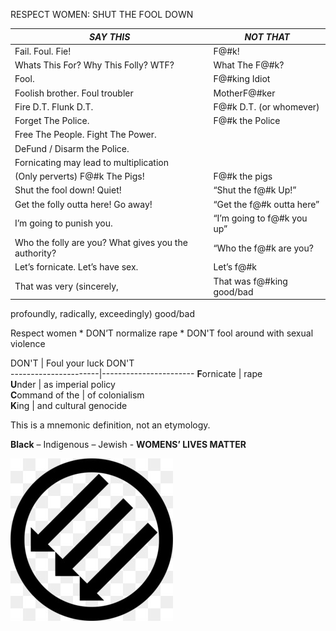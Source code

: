 RESPECT WOMEN: SHUT THE FOOL DOWN

*SAY THIS*                           | *NOT THAT*
------------------------------------ | ------------------------------------
Fail. Foul. Fie!                     | F@#k!
Whats This For? Why This Folly? WTF? | What The F@#k?
Fool.                                | F@#king Idiot
Foolish brother. Foul troubler       | MotherF@#ker
Fire D.T. Flunk D.T.                 | F@#k D.T. (or whomever)
Forget The Police. 		     | F@#k the	Police
Free The People. Fight The Power.    | 
DeFund / Disarm the Police.          |                
Fornicating may lead to multiplication|
(Only perverts) F@#k The Pigs! 	     | F@#k the pigs
Shut the fool down! Quiet!           | “Shut the f@#k Up!”
Get the folly outta here! Go away!   | “Get the f@#k outta here”
I’m going to punish you.             |  “I’m going to f@#k you up”
Who the folly are you? What gives you the authority?   | “Who the f@#k are you?
Let’s fornicate. Let’s have sex.     | Let’s f@#k
That was very (sincerely,            | That was f@#king good/bad
profoundly, radically, exceedingly)
good/bad    

Respect women * DON’T normalize rape * DON'T fool around with sexual violence

DON'T                 | Foul your luck
DON'T         
----------------------|-----------------------
**F**ornicate         | rape                   
**U**nder             | as imperial policy    
**C**ommand of the    | of colonialism        
**K**ing              | and cultural genocide 

This is a mnemonic definition, not an etymology.


**Black** – Indigenous – Jewish - **WOMENS’ LIVES MATTER**      

![Iron Front](kisspng-iron-front-post-wwii-anti-fascism-symbol-pfeile.jpg)
